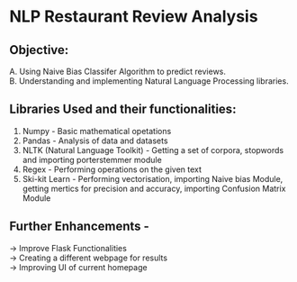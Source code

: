 # NLP Restaurant Review Analysis

## Objective:

A. Using Naive Bias Classifer Algorithm to predict reviews. <br>
B. Understanding and implementing Natural Language Processing libraries. <br>

## Libraries Used and their functionalities:

1. Numpy - Basic mathematical opetations
2. Pandas - Analysis of data and datasets
3. NLTK (Natural Language Toolkit) - Getting a set of corpora, stopwords and importing porterstemmer module
4. Regex - Performing operations on the given text
5. Ski-kit Learn - Performing vectorisation, importing Naive bias Module, getting mertics for precision and accuracy, importing Confusion Matrix Module 

## Further Enhancements -

-> Improve Flask Functionalities<br>
-> Creating a different webpage for results<br>
-> Improving UI of current homepage<br>

